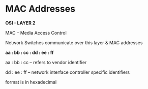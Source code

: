 # MAC Addresses
**OSI - LAYER 2**

MAC – Media Access Control

Network Switches communicate over this layer & MAC addresses

**aa : bb : cc : dd : ee : ff**

aa : bb : cc – refers to vendor identifier

dd : ee : ff – network interface controller specific identifiers

format is in hexadecimal
